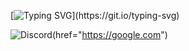 [![Typing SVG](https://readme-typing-svg.demolab.com?font=Rubik&pause=1000&color=02BB00&width=435&lines=Hi%2C+my+name+is+Erlan.+I+am+a+developer!)](https://git.io/typing-svg)


![Discord](https://img.shields.io/badge/Discord-%235865F2.svg?style=for-the-badge&logo=discord&logoColor=white)(href="https://google.com")

